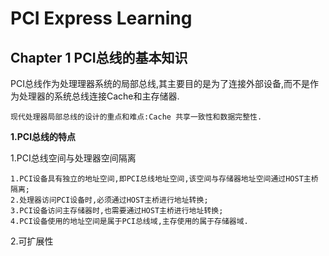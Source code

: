 # PCI Express Learning

## Chapter 1 PCI总线的基本知识

PCI总线作为处理理器系统的局部总线,其主要目的是为了连接外部设备,而不是作为处理器的系统总线连接Cache和主存储器.

	现代处理器局部总线的设计的重点和难点:Cache 共享一致性和数据完整性.

**1.PCI总线的特点**

1.PCI总线空间与处理器空间隔离

	1.PCI设备具有独立的地址空间,即PCI总线地址空间,该空间与存储器地址空间通过HOST主桥隔离;
	2.处理器访问PCI设备时,必须通过HOST主桥进行地址转换;
	3.PCI设备访问主存储器时,也需要通过HOST主桥进行地址转换;
	4.PCI设备使用的地址空间是属于PCI总线域,主存使用的属于存储器域.

2.可扩展性